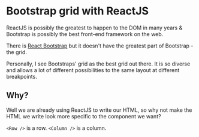 # Bootstrap grid with ReactJS

ReactJS is possibly the greatest to happen to the DOM in many years & Bootstrap is possibly the best front-end framework on the web.

There is [React Bootstrap](http://react-bootstrap.github.io/) but it doesn't have the greatest part of Bootstrap - the grid.

Personally, I see Bootstraps' grid as the best grid out there. It is so diverse and allows a lot of different possibilities to the same layout at different breakpoints.

## Why?

Well we are already using ReactJS to write our HTML, so why not make the HTML we write look more specific to the component we want?

`<Row />` is a row.
`<Column />` is a column.
